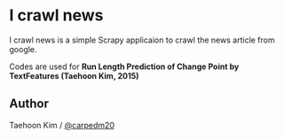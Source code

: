 I crawl news
============

I crawl news is a simple Scrapy applicaion to crawl the news article from google.

Codes are used for **Run Length Prediction of Change Point by TextFeatures (Taehoon Kim, 2015)**

Author
------

Taehoon Kim / [@carpedm20](http://carpedm20.github.io/about/)
